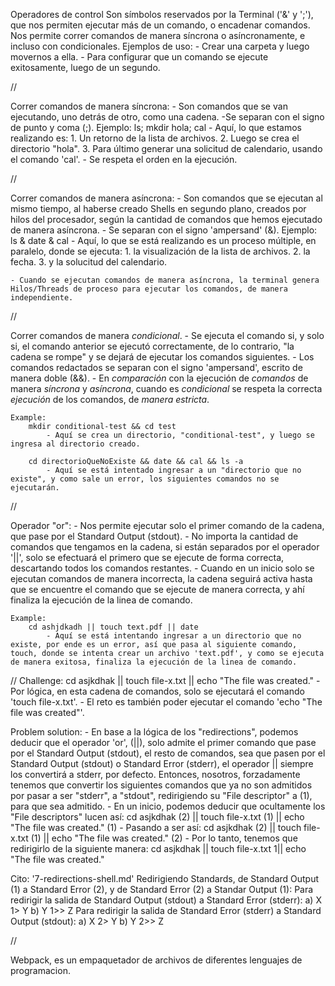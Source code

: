 Operadores de control
    Son símbolos reservados por la Terminal ('&' y ';'), que nos permiten ejecutar más de un comando, o encadenar comandos. Nos permite correr comandos de manera síncrona o asíncronamente, e incluso con condicionales.
Ejemplos de uso:
    - Crear una carpeta y luego movernos a ella.
    - Para configurar que un comando se ejecute exitosamente, luego de un segundo.

//

Correr comandos de manera síncrona:
    - Son comandos que se van ejecutando, uno detrás de otro, como una cadena.
    -Se separan con el signo de punto y coma (;).
    Ejemplo:
        ls; mkdir hola; cal
            - Aquí, lo que estamos realizando es: 1. Un retorno de la lista de archivos. 2. Luego se crea el directorio "hola". 3. Para último generar una solicitud de calendario, usando el comando 'cal'.
            - Se respeta el orden en la ejecución.

//

Correr comandos de manera asíncrona:
    - Son comandos que se ejecutan al mismo tiempo, al haberse creado Shells en segundo plano, creados por hilos del procesador, según la cantidad de comandos que hemos ejecutado de manera asíncrona.
    - Se separan con el signo 'ampersand' (&).
    Ejemplo:
        ls & date & cal
            - Aquí, lo que se está realizando es un proceso múltiple, en paralelo, donde se ejecuta: 1. la visualización de la lista de archivos. 2. la fecha. 3. y la solucitud del calendario.
    
    - Cuando se ejecutan comandos de manera asíncrona, la terminal genera Hilos/Threads de proceso para ejecutar los comandos, de manera independiente.

//

Correr comandos de manera *condicional*.
    - Se ejecuta el comando si, y solo si, el comando anterior se ejecutó correctamente, de lo contrario, "la cadena se rompe" y se dejará de ejecutar los comandos siguientes.
    - Los comandos redactados se separan con el signo 'ampersand', escrito de manera doble (&&).
    - En *comparación* con la ejecución de *comandos* de manera *síncrona* y *asíncrona*, cuando es *condicional* se respeta la correcta *ejecución* de los comandos, de *manera estricta*.

    Example:
        mkdir conditional-test && cd test
            - Aquí se crea un directorio, "conditional-test", y luego se ingresa al directorio creado.
        
        cd directorioQueNoExiste && date && cal && ls -a
            - Aquí se está intentado ingresar a un "directorio que no existe", y como sale un error, los siguientes comandos no se ejecutarán.

//

Operador "or":
    - Nos permite ejecutar solo el primer comando de la cadena, que pase por el Standard Output (stdout).
    - No importa la cantidad de comandos que tengamos en la cadena, si están separados por el operador '||', solo se efectuará el primero que se ejecute de forma correcta, descartando todos los comandos restantes.
    - Cuando en un inicio solo se ejecutan comandos de manera incorrecta, la cadena seguirá activa hasta que se encuentre el comando que se ejecute de manera correcta, y ahí finaliza la ejecución de la linea de comando.

    Example:
        cd ashjdkadh || touch text.pdf || date
            - Aquí se está intentando ingresar a un directorio que no existe, por ende es un error, así que pasa al siguiente comando, touch, donde se intenta crear un archivo 'text.pdf', y como se ejecuta de manera exitosa, finaliza la ejecución de la linea de comando.

//
Challenge:
    cd asjkdhak || touch file-x.txt || echo "The file was created."
        - Por lógica, en esta cadena de comandos, solo se ejecutará el comando 'touch file-x.txt'.
        - El reto es también poder ejecutar el comando 'echo "The file was created"'.
    
Problem solution:
    - En base a la lógica de los "redirections", podemos deducir que el operador 'or', (||), solo admite el primer comando que pase por el Standard Output (stdout), el resto de comandos, sea que pasen por el Standard Output (stdout) o Standard Error (stderr), el operador || siempre los convertirá a stderr, por defecto.
    Entonces, nosotros, forzadamente tenemos que convertir los siguientes comandos que ya no son admitidos por pasar a ser "stderr", a "stdout", redirigiendo su "File descriptor" a (1), para que sea admitido.
    - En un inicio, podemos deducir que ocultamente los "File descriptors" lucen así:
    cd asjkdhak (2) || touch file-x.txt (1) || echo "The file was created." (1)
    - Pasando a ser así:
    cd asjkdhak (2) || touch file-x.txt (1) || echo "The file was created." (2)
    - Por lo tanto, tenemos que redirigirlo de la siguiente manera:
    cd asjkdhak || touch file-x.txt 1|| echo "The file was created."

Cito: '7-redirections-shell.md'
Redirigiendo Standards, de Standard Output (1) a Standard Error (2), y de Standard Error (2) a Standar Output (1):
    Para redirigir la salida de Standard Output (stdout) a Standard Error (stderr):
        a) X 1> Y
        b) Y 1>> Z
    Para redirigir la salida de Standard Error (stderr) a Standard Output (stdout):
        a) X 2> Y
        b) Y 2>> Z

//

Webpack, es un empaquetador de archivos de diferentes lenguajes de programacion.